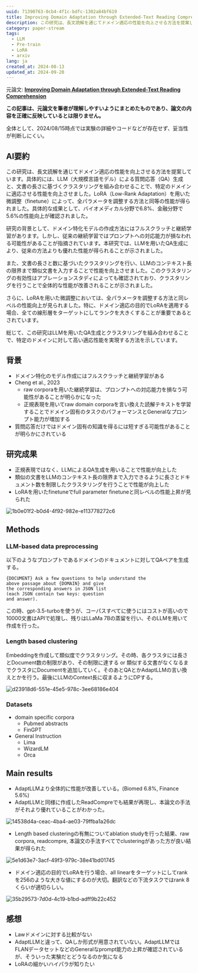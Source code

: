 ```yaml
---
uuid: 71390763-0cb4-4f1c-bdfc-1302a84bf619
title: Improving Domain Adaptation through Extended-Text Reading Comprehension
description: この研究は、長文読解を通じてドメイン適応の性能を向上させる方法を提案し、LLMによる質問応答生成と文書の長さに基づくクラスタリングを組み合わせることで、バイオメディカル分野で6.8%、金融分野で5.6%の性能向上を達成しました。LoRAを用いた微調整により、全パラメータ調整と同等の性能が得られ、クラスタリングの有効性も確認されました。
category: paper-stream
tags:
  - LLM
  - Pre-train
  - LoRA
  - arxiv
lang: ja
created_at: 2024-08-13
updated_at: 2024-09-20
---
```


元論文: **[Improving Domain Adaptation through Extended-Text Reading Comprehension](https://arxiv.org/abs/2401.07284)**


**この記事は、元論文を筆者が理解しやすいようにまとめたものであり、論文の内容を正確に反映しているとは限りません。**


全体として、2024/08/15時点では実験の詳細やコードなどが存在せず、妥当性が判断しにくい。


## AI要約


この研究は、長文読解を通じてドメイン適応の性能を向上させる方法を提案しています。具体的には、LLM（大規模言語モデル）による質問応答（QA）生成と、文書の長さに基づくクラスタリングを組み合わせることで、特定のドメインに適応させる性能を向上させました。LoRA（Low-Rank Adaptation）を用いた微調整（finetune）によって、全パラメータを調整する方法と同等の性能が得られました。具体的な成果として、バイオメディカル分野で6.8%、金融分野で5.6%の性能向上が確認されました。


研究の背景として、ドメイン特化モデルの作成方法にはフルスクラッチと継続学習があります。しかし、従来の継続学習ではプロンプトへの対応能力が損なわれる可能性があることが指摘されています。本研究では、LLMを用いたQA生成により、従来の方法よりも優れた性能が得られることが示されました。


また、文書の長さと数に基づいたクラスタリングを行い、LLMのコンテキスト長の限界まで類似文書を入力することで性能を向上させました。このクラスタリングの有効性はアブレーションスタディによっても確認されており、クラスタリングを行うことで全体的な性能が改善されることが示されました。


さらに、LoRAを用いた微調整においては、全パラメータを調整する方法と同レベルの性能向上が見られました。特に、ドメイン適応の目的でLoRAを適用する場合、全ての線形層をターゲットにしてランクを大きくすることが重要であるとされています。


総じて、この研究はLLMを用いたQA生成とクラスタリングを組み合わせることで、特定のドメインに対して高い適応性能を実現する方法を示しています。


## 背景

- ドメイン特化のモデル作成にはフルスクラッチと継続学習がある
- Cheng et al., 2023
	- raw corporaを用いた継続学習は、プロンプトへの対応能力を損なう可能性があることが明らかになった
	- 正規表現を用いてraw domain corporaを言い換えた読解テキストを学習することでドメイン固有のタスクのパフォーマンスとGeneralなプロンプト能力が増加する
- 質問応答だけではドメイン固有の知識を得るには短すぎる可能性があることが明らかにされている

## 研究成果

- 正規表現ではなく、LLMによるQA生成を用いることで性能が向上した
- 類似の文書をLLMのコンテキスト長の限界まで入力できるように長さとドキュメント数を制限したクラスタリングを行うことで性能が向上した
- LoRAを用いたfinetuneでfull parameter finetuneと同レベルの性能上昇が見られた

![1b0e01f2-b0d4-4f92-982e-e113778272c6](../public/paperStream/1b0e01f2-b0d4-4f92-982e-e113778272c6.png)


## Methods


### LLM-based data preprocessing


以下のようなプロンプトであるドメインのドキュメントに対してQAペアを生成する。


```text
{DOCUMENT} Ask a few questions to help understand the
above passage about {DOMAIN} and give
the corresponding answers in JSON list
(each JSON contain two keys: question
and answer).
```


この時、gpt-3.5-turboを使うが、コーパスすべてに使うにはコストが高いので10000文書はAPIで処理し、残りはLLaMa 7Bの蒸留を行い、そのLLMを用いて作成を行った。


### Length based clustering


Embeddingを作成して類似度でクラスタリング。その時、各クラスタには長さとDocument数の制限があり、その制限に達する or 類似する文書がなくなるまでクラスタにDocumentを追加していく。そのあとQAとかAdaptLLMの言い換えとかを行う。最後にLLMのContext長に収まるようにDPする。


![d23918d6-551e-45e5-978c-3ee68186e404](../public/paperStream/d23918d6-551e-45e5-978c-3ee68186e404.png)


### Datasets

- domain specific corpora
	- Pubmed abstracts
	- FinGPT
- General Instruction
	- Lima
	- WizardLM
	- Orca

## Main results

- AdaptLLMより全体的に性能が改善している。(Biomed 6.8%, Finance 5.6%)
- AdaptLLMと同様に作成したReadCompreでも結果が再現し、本論文の手法がそれより優れていることがわかった。

![14538d4a-ceac-4ba4-ae03-79ffba1a26dc](../public/paperStream/14538d4a-ceac-4ba4-ae03-79ffba1a26dc.png)

- Length based clusteringの有無についてablation studyを行った結果、raw corpora, readcompre, 本論文の手法すべてでclusteringがあった方が良い結果が得られた

![5e1d63e7-3acf-49f3-979c-38e41bd01745](../public/paperStream/5e1d63e7-3acf-49f3-979c-38e41bd01745.png)

- ドメイン適応の目的でLoRAを行う場合、all linearをターゲットにしてrankを256のような大きな値にするのが大切。翻訳などの下流タスクではrank 8くらいが適切らしい。

![35b29573-7d0d-4c19-b1bd-adff9b22c452](../public/paperStream/35b29573-7d0d-4c19-b1bd-adff9b22c452.png)


## 感想

- Lawドメインに対する比較がない
- AdaptLLMと違って、QAしか形式が用意されていない。AdaptLLMではFLANデータセットなどのGeneralなprompt能力の上昇が確認されているが、そういった実験だとどうなるのか気になる
- LoRAの細かいハイパラが知りたい
